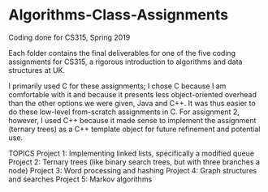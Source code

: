 # Algorithms-Class-Assignments
Coding done for CS315, Spring 2019

Each folder contains the final deliverables for one of
the five coding assignments for CS315, a rigorous
introduction to algorithms and data structures at UK.

I primarily used C for these assignments; I chose C
because I am comfortable with it and because it presents
less object-oriented overhead than the other options we
were given, Java and C++. It was thus easier to do these
low-level from-scratch assignments in C. For assignment
2, however, I used C++ because it made sense to implement
the assignment (ternary trees) as a C++ template object
for future refinement and potential use.

TOPICS
Project 1: Implementing linked lists, specifically a modified queue
Project 2: Ternary trees (like binary search trees, but with three branches a node)
Project 3: Word processing and hashing
Project 4: Graph structures and searches
Project 5: Markov algorithms
